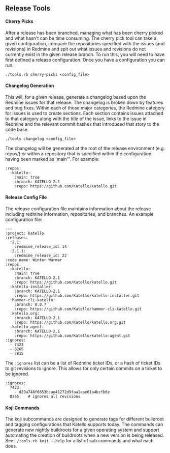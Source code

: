 ## Release Tools

#### Cherry Picks

After a release has been branched, managing what has been cherry picked and what hasn't can be time consuming. The cherry pick tool can take a given configuration, compare the repositories specified with the issues (and revisions) in Redmine and spit out what issues and revisions do not currently exist in the given release branch. To run this, you will need to have first defined a release configuration. Once you have a configuration you can run:

    ./tools.rb cherry-picks <config_file>

#### Changelog Generation

This will, for a given release, generate a changelog based upon the Redmine issues for that release. The changelog is broken down by features and bug fixes. Within each of those major categories, the Redmine category for issues is used to create sections. Each section contains issues attached to that category along with the title of the issue, links to the issue in Redmine and the relevant commit hashes that introduced that story to the code base.

    ./tools changelog <config_file>

The changelog will be generated at the root of the release environment (e.g. repos/) or within a repository that is specified within the configuration having been marked as 'main'". For example:

    :repos:
      :katello:
        :main: true
        :branch: KATELLO-2.1
        :repo: https://github.com/Katello/katello.git
         

#### Release Config File

The release configuration file maintains information about the release including redmine information, repositories, and branches. An example configuration file:

    ---
    :project: katello
    :releases:
      :2.1:
        :redmine_release_id: 14
      :2.1.1:
        :redmine_release_id: 22
    :code_name: Winter Warmer
    :repos:
      :katello:
        :main: true
        :branch: KATELLO-2.1
        :repo: https://github.com/Katello/katello.git
      :katello-installer:
        :branch: KATELLO-2.1
        :repo: https://github.com/Katello/katello-installer.git
      :hammer-cli-katello:
        :branch: 0.0.7
        :repo: https://github.com/Katello/hammer-cli-katello.git
      :katello.org:
        :branch: KATELLO-2.1
        :repo: https://github.com/Katello/katello.org.git
      :katello-agent:
        :branch: KATELLO-2.1
        :repo: https://github.com/Katello/katello-agent.git
    :ignores:
      - 7423
      - 8265
      - 7815

The `:ignores` list can be a list of Redmine ticket IDs, or a hash of ticket IDs to git revisions to ignore. This allows for only certain commits on a ticket to be ignored.

    :ignores:
      7423:
        - d29a748f6653bcae41272d9faa1aae61a4bcfb6e
      8265:   # ignores all revisions

#### Koji Commands

The koji subcommands are designed to generate tags for different buildroot and tagging configurations that Katello supports today. The commands can generate new nightly buildroots for a given operating system and support automating the creation of buildroots when a new version is being released. See `./tools.rb koji --help` for a list of sub commands and what each does.
